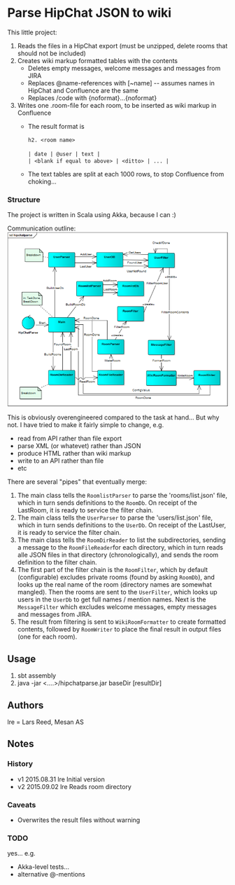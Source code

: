 # Parse HipChat JSON to wiki #
This little project:

1. Reads the files in a HipChat export (must be unzipped, delete rooms that should not be included)
2. Creates wiki markup formatted tables with the contents
    * Deletes empty messages, welcome messages and messages from JIRA
    * Replaces @name-references with [~name] -- assumes names in HipChat and Confluence are the same
    * Replaces /code with {noformat}...{noformat}
3. Writes one .room-file for each room, to be inserted as wiki markup in Confluence
    * The result format is

        ```
        h2. <room name>
        
        | date | @user | text |
        | <blank if equal to above> | <ditto> | ... |
        ```

    * The text tables are split at each 1000 rows, to stop Confluence from choking...
    
### Structure ###

The project is written in Scala using Akka, because I can :)

Communication outline:
<img src="hipchatparse.png" />

This is obviously overengineered compared to the task at hand... But why not.
I have tried to make it fairly simple to change, e.g.

* read from API rather than file export
* parse XML (or whatevet) rather than JSON
* produce HTML rather than wiki markup
* write to an API rather than file
* etc

There are several "pipes" that eventually merge:

1. The main class tells the `RoomlistParser` to parse the 'rooms/list.json' file, which in turn sends definitions to the `RoomDb`.
 On receipt of the LastRoom, it is ready to service the filter chain.
2. The main class tells the `UserParser` to parse the 'users/list.json' file, which in turn sends definitions to the `UserDb`.
 On receipt of the LastUser, it is ready to service the filter chain.
3. The main class tells the `RoomDirReader` to list the subdirectories, sending a message to the
 `RoomFileReader`for each directory, which in turn reads alle JSON files in that directory (chronologically), and sends the room definition to the filter chain.
4. The first part of the filter chain is the `RoomFilter`, which by default (configurable) excludes private rooms (found by asking `RoomDb`), and looks up the real name of the room (directory names are somewhat mangled).
 Then the rooms are sent to the `UserFilter`, which looks up users in the `UserDb` to get full names / mention names.
 Next is the `MessageFilter` which excludes welcome messages, empty messages and messages from JIRA.
5. The result from filtering is sent to `WikiRoomFormatter` to create formatted contents, followed by
 `RoomWriter` to place the final result in output files (one for each room).


## Usage ##

1. sbt assembly
2. java -jar &lt;....&gt;/hipchatparse.jar baseDir [resultDir]

## Authors ##
lre = Lars Reed, Mesan AS

## Notes ##

### History ###
* v1 2015.08.31 lre Initial version
* v2 2015.09.02 lre Reads room directory

### Caveats ###
* Overwrites the result files without warning

### TODO ###
yes...  e.g. 

* Akka-level tests...
* alternative @-mentions
